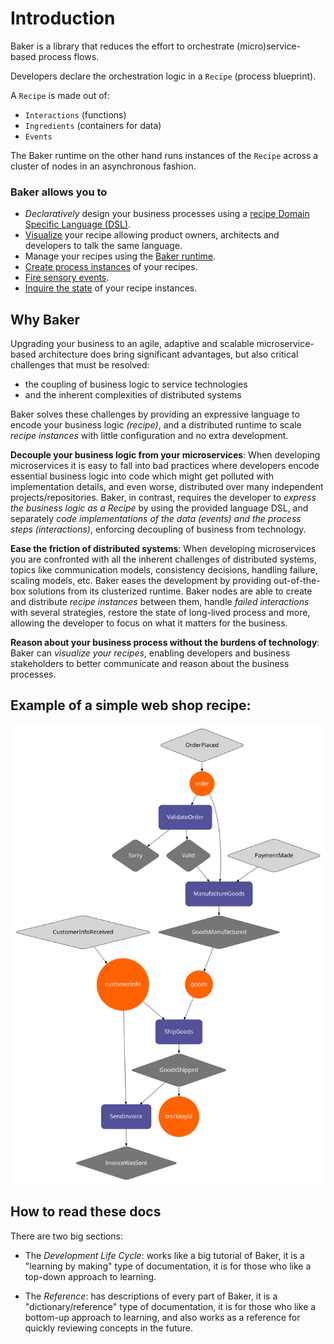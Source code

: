 # Introduction

Baker is a library that reduces the effort to orchestrate (micro)service-based process flows.

Developers declare the orchestration logic in a `Recipe` (process blueprint).

A `Recipe` is made out of:

- `Interactions` (functions)
- `Ingredients` (containers for data)
- `Events`

The Baker runtime on the other hand runs instances of the `Recipe` across a cluster of nodes in an asynchronous fashion.

### Baker allows you to

- *Declaratively* design your business processes using a [recipe Domain Specific Language (DSL)](sections/reference/dsls).
- [Visualize](sections/reference/visualization) your recipe allowing product owners, architects and developers to talk the same language.
- Manage your recipes using the [Baker runtime](sections/reference/runtime).
- [Create process instances](sections/development-life-cycle/bake-fire-events-and-inquiry#bake) of your recipes.
- [Fire sensory events](sections/development-life-cycle/bake-fire-events-and-inquiry#fire-events).
- [Inquire the state](sections/development-life-cycle/bake-fire-events-and-inquiry#inquiry) of your recipe instances.

## Why Baker

Upgrading your business to an agile, adaptive and scalable microservice-based architecture does bring significant advantages, 
but also critical challenges that must be resolved:

- the coupling of business logic to service technologies
- and the inherent complexities of distributed systems

Baker solves these challenges by providing an expressive language to encode your business logic _(recipe)_, and a distributed runtime to scale _recipe instances_ with little 
configuration and no extra development. 

**Decouple your business logic from your microservices**: When developing microservices it is easy to fall into bad practices 
where developers encode essential business logic into code which might get polluted with implementation details, and even worse, 
distributed over many independent projects/repositories. Baker, in contrast, requires the developer to _express the business 
logic as a Recipe_ by using the provided language DSL, and separately _code implementations of the data (events) and the 
process steps (interactions)_, enforcing decoupling of business from technology.

**Ease the friction of distributed systems**: When developing microservices you are confronted with all the inherent 
challenges of distributed systems, topics like communication models, consistency decisions, handling failure, scaling 
models, etc. Baker eases the development by providing out-of-the-box solutions from its clusterized runtime. Baker nodes 
are able to create and distribute _recipe instances_ between them, handle _failed interactions_ with several strategies, 
restore the state of long-lived process and more, allowing the developer to focus on what it matters for the business.

**Reason about your business process without the burdens of technology**: Baker can _visualize your recipes_, enabling developers 
and business stakeholders to better communicate and reason about the business processes.

## Example of a simple web shop recipe:

![](images/webshop.svg)

## How to read these docs

There are two big sections:

* The _Development Life Cycle_: works like a big tutorial of Baker, it is a "learning by making" type of documentation, it is 
for those who like a top-down approach to learning.

* The _Reference_: has descriptions of every part of Baker, it is a "dictionary/reference" type of documentation, it is for 
those who like a bottom-up approach to learning, and also works as a reference for quickly reviewing concepts in the future.

